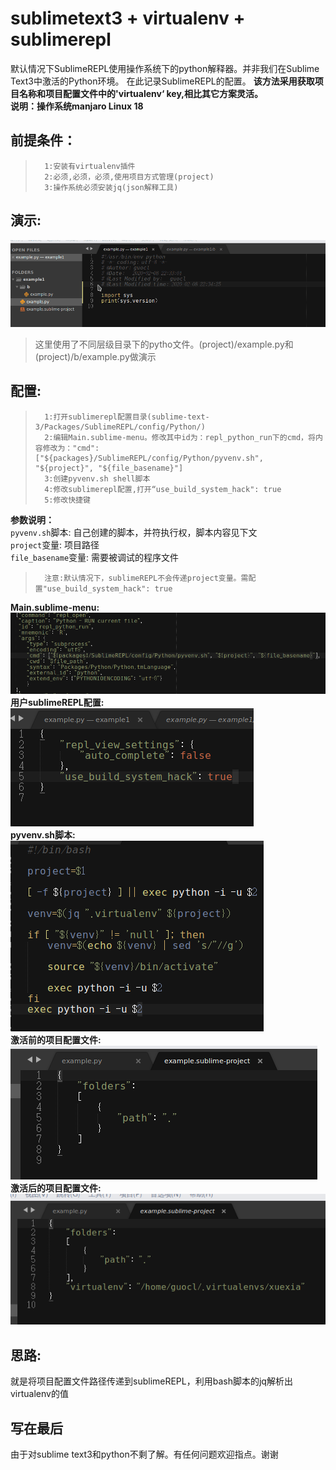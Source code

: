 # sublimetext3 + virtualenv + sublimerepl
默认情况下SublimeREPL使用操作系统下的python解释器。并非我们在Sublime Text3中激活的Python环境。
在此记录SublimeREPL的配置。
**该方法采用获取项目名称和项目配置文件中的'virtualenv‘ key,相比其它方案灵活。**<br>
**说明：操作系统manjaro Linux 18**

## 前提条件：
>		1:安装有virtualenv插件
>		2:必须,必须，必须,使用项目方式管理(project)
>		3:操作系统必须安装jq(json解释工具)

## 演示:
![效果](sublimerepl.gif)
>这里使用了不同层级目录下的pytho文件。(project)/example.py和(project)/b/example.py做演示

## 配置:
>		1:打开sublimerepl配置目录(sublime-text-3/Packages/SublimeREPL/config/Python/)
>		2:编辑Main.sublime-menu。修改其中id为：repl_python_run下的cmd，将内容修改为："cmd": ["${packages}/SublimeREPL/config/Python/pyvenv.sh", "${project}", "${file_basename}"]
>		3:创建pyvenv.sh shell脚本
>		4:修改sublimerepl配置,打开“use_build_system_hack": true
>		5:修改快捷键
**参数说明：**
<br>
`pyvenv.sh`脚本:	自己创建的脚本，并符执行权，脚本内容见下文
<br>
`project`变量:		项目路径
<br>
`file_basename`变量:	需要被调试的程序文件

>		注意:默认情况下，sublimeREPL不会传递project变量。需配置"use_build_system_hack": true

**Main.sublime-menu:**
<br>
![Main.sublime-menu](Main.sublime-menu.png)
<br>
**用户sublimeREPL配置:**
<br>
![sublimerepl-usersetting.png](sublimerepl-usersetting.png)
<br>
**pyvenv.sh脚本:**
<br>
![pyvenv.sh](pyvenv.png)
<br>
**激活前的项目配置文件:**
<br>
![deactivate](deactivate.png)
<br>
**激活后的项目配置文件:**
<br>
![activate](activate.png)

## 思路:
就是将项目配置文件路径传递到sublimeREPL，利用bash脚本的jq解析出virtualenv的值

## 写在最后
由于对sublime text3和python不剩了解。有任何问题欢迎指点。谢谢
